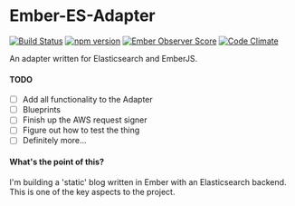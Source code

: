# Ember-ES-Adapter
[![Build Status](https://travis-ci.org/seanstar12/ember-es-adapter.svg?branch=master)](https://travis-ci.org/seanstar12/ember-es-adapter)
[![npm version](https://badge.fury.io/js/ember-es-adapter.svg)](https://badge.fury.io/js/ember-es-adapter)
[![Ember Observer Score](http://emberobserver.com/badges/ember-es-adapter.svg)](http://emberobserver.com/addons/ember-es-adapter)
[![Code Climate](https://codeclimate.com/github/seanstar12/ember-es-adapter/badges/gpa.svg)](https://codeclimate.com/github/seanstar12/ember-es-adapter)

An adapter written for Elasticsearch and EmberJS.

#### TODO
 - [ ] Add all functionality to the Adapter
 - [ ] Blueprints
 - [ ] Finish up the AWS request signer
 - [ ] Figure out how to test the thing
 - [ ] Definitely more...

#### What's the point of this?
I'm building a 'static' blog written in Ember with an Elasticsearch backend.
This is one of the key aspects to the project.

